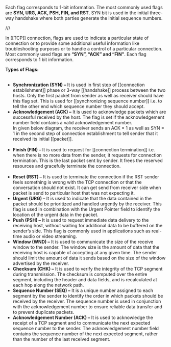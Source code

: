 Each flag corresponds to 1-bit information. The most commonly used flags are **SYN, URG, ACK, PSH, FIN, and RST**. SYN bit is used in the initial three-way handshake where both parties generate the initial sequence numbers.


///


In [[TCP]] connection, flags are used to indicate a particular state of connection or to provide some additional useful information like troubleshooting purposes or to handle a control of a particular connection. Most commonly used flags are **“SYN”, “ACK” and “FIN”**. Each flag corresponds to 1 bit information. 

**Types of Flags:**   
 

- **Synchronization (SYN) –** It is used in first step of [[connection establishment]] phase or 3-way [[handshake]] process between the two hosts. Only the first packet from sender as well as receiver should have this flag set. This is used for [[synchronizing sequence number]] i.e. to tell the other end which sequence number they should accept.
- **Acknowledgement (ACK) –** It is used to acknowledge packets which are successful received by the host. The flag is set if the acknowledgement number field contains a valid acknowledgement number.   
    In given below diagram, the receiver sends an ACK = 1 as well as SYN = 1 in the second step of connection establishment to tell sender that it received its initial [[packet]].   
     
- **Finish (FIN) –** It is used to request for [[connection termination]] i.e. when there is no more data from the sender, it requests for connection termination. This is the last packet sent by sender. It frees the reserved resources and gracefully terminate the connection.   
     
- **Reset (RST) –** It is used to terminate the connection if the RST sender feels something is wrong with the TCP connection or that the conversation should not exist. It can get send from receiver side when packet is send to particular host that was not expecting it. 
- **Urgent (URG) –** It is used to indicate that the data contained in the packet should be prioritized and handled urgently by the receiver. This flag is used in combination with the Urgent Pointer field to identify the location of the urgent data in the packet.
- **Push (PSH) –** It is used to request immediate data delivery to the receiving host, without waiting for additional data to be buffered on the sender’s side. This flag is commonly used in applications such as real-time audio or video streaming.
- **Window (WND) –** It is used to communicate the size of the receive window to the sender. The window size is the amount of data that the receiving host is capable of accepting at any given time. The sender should limit the amount of data it sends based on the size of the window advertised by the receiver.
- **Checksum (CHK) –** It is used to verify the integrity of the TCP segment during transmission. The checksum is computed over the entire segment, including the header and data fields, and is recalculated at each hop along the network path.
- **Sequence Number (SEQ) –** It is a unique number assigned to each segment by the sender to identify the order in which packets should be received by the receiver. The sequence number is used in conjunction with the acknowledgement number to ensure reliable data transfer and to prevent duplicate packets.
- **Acknowledgement Number (ACK) –** It is used to acknowledge the receipt of a TCP segment and to communicate the next expected sequence number to the sender. The acknowledgement number field contains the sequence number of the next expected segment, rather than the number of the last received segment.